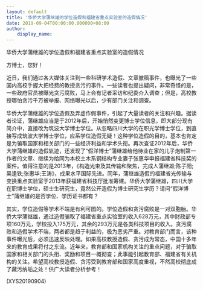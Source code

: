 ```yaml
---
layout: default
title: '华侨大学蒲继雄的学位造假和福建省重点实验室的造假情况'
date: 2019-09-04T00:00:00.000000+08:00
author:
    display_name: 
---
```


华侨大学蒲继雄的学位造假和福建省重点实验室的造假情况

方博士，您好！

近日，我们通过各大媒体关注到一些科研学术造假、文章撤稿事件，也曝光了一些国内高校手握大把经费的教授贪污的事件。一些读者也提出疑问，非常奇怪的是，一些政府官员被曝光贪污腐败，马上会有记者采访和纪委介入调查；但是，高校教授哪怕贪污千万被举报、网络曝光以后，少有部门关注和调查。

华侨大学蒲继雄的学位造假及弄虚作假事件，引起了大量读者的关注和兴趣。据读者论证，蒲继雄应当是于2012年后，开始悄然变更博士学位信息，即大部分现有简介中，直接改为筑波大学博士学位。从忽略四川大学的在职光学博士学位，到直接写成筑波大学博士学位，应系学位造假无疑！这种学位造假的目的，基本也肯定是为骗取国家和相关部门的一些经济利益和学术头衔。再次查证2012年后，华侨大学蒲继雄的造假轨迹，还发现了“假洋博士”蒲继雄给他待业在家的儿子炮制第一作者的文章、继续为给同为本校土木系钢结构专业妻子张惠华申报福建省科技奖的案件。值得注意的是2013年，《构造光束及其传输和聚焦，完成人蒲继雄;陈子阳;吴逢铁;张惠华;王涛》，成果水平国际先进。同年，蒲继雄造假的福建省光传输与变换重点实验室于2013年获福建省科技厅批准筹建。华侨大学蒲继雄，四川大学在职博士学位，硕士生研究生，竟然公开造假为博士研究生学历？请问“假洋博士”蒲继雄的是否学位、学历证书都有？

其实，学位造假等学术不端是有利可图的。学位造假和贪污腐败是一对双胞胎。华侨大学蒲继雄，通过造假骗取了福建省重点实验室的收入628万元，其中财政部专项160万元，学校投入175万元，其余的293万元是各类科技项目的收入。贪污腐败和造假学术不端，两者都是趋于利益的，极为恶劣严重。对教育部门而言，该种事件曝光后，必须迅速反映处理。如果高校教授造假、贪污成为常态，中国十多年来的教育成果将付之东流。近年来，教育部和国家机构关注的重点问题，对于骗取国家和相关部门的头衔、奖励和项目一概彻查；此事能引起教育部、福建省有关机构的关注。希望高校教授造假、贪污受到教育部和国家高度重视，不然高校彻底成了藏污纳垢之处！供广大读者分析参考！

(XYS20190904)

